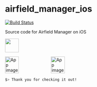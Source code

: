 # airfield_manager_ios
[![Build Status](https://travis-ci.org/tmillz/airfield_manager_ios.svg?branch=master)](https://travis-ci.org/tmillz/airfield_manager_ios)

Source code for Airfield Manager on iOS

<a href='https://itunes.apple.com/us/app/airfield-manager/id944128338?mt=8'><img src='https://drive.google.com/uc?export=view&id=1tzaagBK1PGdeSoAeZDSEjxcBxlT3nMJg' height='45' /></a>

<div style="display:flex;">
<img alt="App image" src="https://drive.google.com/uc?export=view&id=143a0NyAWNSNjcjN_jvlp1k_q-70qOiwk" width="30%">
<img alt="App image" src="https://drive.google.com/uc?export=view&id=1ucen-z2ocrgf9C5wpXo509mAB87Q8k19" width="30%">
</div>

  ```bash
  $> Thank you for checking it out!
  ```

